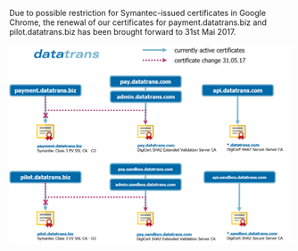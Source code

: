 Due to possible restriction for Symantec-issued certificates in Google Chrome, the renewal of our certificates for payment.datatrans.biz and pilot.datatrans.biz has been brought forward to 31st Mai 2017.

![](/assets/OverviewCertificatesDatatransSmall.png)